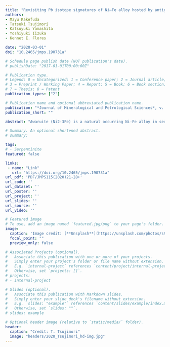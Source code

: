 ```yaml
---
title: "Revisiting Pb isotope signatures of Ni–Fe alloy hosted by antigorite serpentinite from the Josephine Ophiolite, USA"
authors:
- Mayu Kakefuda
- Tatsuki Tsujimori
- Katsuyuki Yamashita
- Yoshiyuki Iizuka
- Kennet E. Flores

date: "2020-03-01"
doi: "10.2465/jmps.190731a"

# Schedule page publish date (NOT publication's date).
# publishDate: "2017-01-01T00:00:00Z"

# Publication type.
# Legend: 0 = Uncategorized; 1 = Conference paper; 2 = Journal article;
# 3 = Preprint / Working Paper; 4 = Report; 5 = Book; 6 = Book section;
# 7 = Thesis; 8 = Patent
publication_types: ["2"]

# Publication name and optional abbreviated publication name.
publication: "*Journal of Mineralogical and Petrological Sciences*, v. 115, no. 1, p. 21-28, doi:10.2465/jmps.190731a; Errata doi:10.2465/jmps.115.302"
publication_short: ""

abstract: "Awaruite (Ni2-3Fe) is a natural occurring Ni-Fe alloy in serpentinite, which represents a better candidate to assess Pb isotope signatures in the mantle wedge since the concentration of Pb in awaruite is almost ten times higher than that in serpentine minerals. Revisiting so-called josephinite from the Josephine Ophiolite confirmed that josephinite is characterized by aggregates of awaruite with minor Ni-arsenide. The Raman spectrum obtained from the josephinite-hosting serpentinite shows diagnostic peaks of antigorite, suggesting josephinite might have formed under stability field of antigorite. Using a stepwise leaching and partial dissolution method, we obtained Pb isotope ratios of josephinite by TIMS. Since all ratios converged to a homogeneous value towards the later steps of the partial dissolution, this allowed to calculate weighted mean values that give precise Pb isotope ratios: 206Pb/204Pb = 18.3283 ± 0.0020 (MSWD = 0.49), 207Pb/204Pb = 15.5645 ± 0.0020 (MSWD = 0.36), and 208Pb/204Pb = 38.0723 ± 0.0061 (MSWD = 0.50); these values can be evaluated as one of the reference Pb isotope ratios in serpentinites from supra-subduction zone ophiolite. The newly obtained Pb isotope ratios of josephinite are consistent with the previous reported isotope ratios, which are characterized by enriched 207Pb/204Pb ratio with MORB-source like 206Pb/204Pb and 208Pb/204Pb ratios. Although these Pb isotope features interpreted as a reflection of arc magmatism in the previous study, the presence of Ni-arsenide and enriched 207Pb/204Pb ratios may indicate an involvement of As-rich fluids derived from slab sediments."

# Summary. An optional shortened abstract.
# summary: 

tags: 
# - Serpentinite
featured: false

links:
 - name: "Link"
   url: "https://doi.org/10.2465/jmps.190731a"
url_pdf: 'PDF/JMPS115(2020)21-28+'
url_code: ''
url_dataset: ''
url_poster: ''
url_project: ''
url_slides: ''
url_source: ''
url_video: ''

# Featured image
# To use, add an image named `featured.jpg/png` to your page's folder. 
image: 
  caption: 'Image credit: [**Unsplash**](https://unsplash.com/photos/s9CC2SKySJM)'
  focal_point: ""
  preview_only: false

# Associated Projects (optional).
#   Associate this publication with one or more of your projects.
#   Simply enter your project's folder or file name without extension.
#   E.g. `internal-project` references `content/project/internal-project/index.md`.
#   Otherwise, set `projects: []`.
# projects:
# - internal-project

# Slides (optional).
#   Associate this publication with Markdown slides.
#   Simply enter your slide deck's filename without extension.
#   E.g. `slides: "example"` references `content/slides/example/index.md`.
#   Otherwise, set `slides: ""`.
# slides: example

# Optional header image (relative to `static/media/` folder).
header:
  caption: "Credit: T. Tsujimori"
  image: "headers/2020_Tsujimori_hd-img.jpg"
---
```

